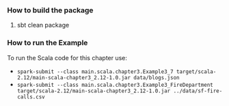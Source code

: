 ### How to build the package
 1. sbt clean package

### How to run the Example
To run the Scala code for this chapter use:

 * `spark-submit --class main.scala.chapter3.Example3_7 target/scala-2.12/main-scala-chapter3_2.12-1.0.jar data/blogs.json`
* `spark-submit --class main.scala.chapter3.Example3_FireDepartment target/scala-2.12/main-scala-chapter3_2.12-1.0.jar ../data/sf-fire-calls.csv`

